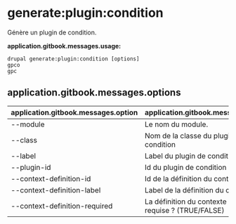 # generate:plugin:condition
Génère un plugin de condition.

**application.gitbook.messages.usage:**
```
drupal generate:plugin:condition [options]
gpco
gpc
```

## application.gitbook.messages.options
application.gitbook.messages.option | application.gitbook.messages.details
-------|-------------
--module | Le nom du module.
--class | Nom de la classe du plugin de condition
--label | Label du plugin de condition
--plugin-id | Id du plugin de condition
--context-definition-id | Id de la définition du contexte
--context-definition-label | Label de la définition du contexte
--context-definition-required | La définition du contexte est-elle requise ? (TRUE/FALSE)
